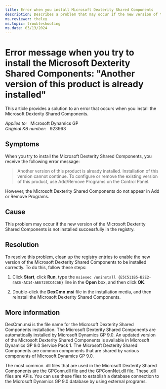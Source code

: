 ```yaml
---
title: Error when you install Microsoft Dexterity Shared Components
description: Describes a problem that may occur if the new version of the Microsoft Dexterity Shared Components is not installed successfully in the registry. Provides a resolution.
ms.reviewer: theley
ms.topic: troubleshooting
ms.date: 03/13/2024
---
```

# Error message when you try to install the Microsoft Dexterity Shared Components: "Another version of this product is already installed"

This article provides a solution to an error that occurs when you install the Microsoft Dexterity Shared Components.

_Applies to:_ &nbsp; Microsoft Dynamics GP  
_Original KB number:_ &nbsp; 923963

## Symptoms

When you try to install the Microsoft Dexterity Shared Components, you receive the following error message:

> Another version of this product is already installed. Installation of this version cannot continue. To configure or remove the existing version of this product, use Add/Remove Programs on the Control Panel.

However, the Microsoft Dexterity Shared Components do not appear in Add or Remove Programs.

## Cause

This problem may occur if the new version of the Microsoft Dexterity Shared Components is not installed successfully in the registry.

## Resolution

To resolve this problem, clean up the registry entries to enable the new version of the Microsoft Dexterity Shared Components to be installed correctly. To do this, follow these steps:

1. Click **Start**, click **Run**, type the `msiexec /uninstall {E5C511B5-B2E2-4ACE-AC14-AEE720CC4C6E}` line in the **Open** box, and then click **OK**.

2. Double-click the **DexCmn.msi** file in the installation media, and then reinstall the Microsoft Dexterity Shared Components.

## More information

DexCmn.msi is the file name for the Microsoft Dexterity Shared Components installation. The Microsoft Dexterity Shared Components are automatically installed by Microsoft Dynamics GP 9.0. An updated version of the Microsoft Dexterity Shared Components is available in Microsoft Dynamics GP 9.0 Service Pack 1. The Microsoft Dexterity Shared Components are common components that are shared by various components of Microsoft Dynamics GP 9.0.

The most common .dll files that are used in the Microsoft Dexterity Shared Components are the GPConn.dll file and the GPConnNet.dll file. These .dll files are APIs. You can use these files to establish a database connection to the Microsoft Dynamics GP 9.0 database by using external programs.

